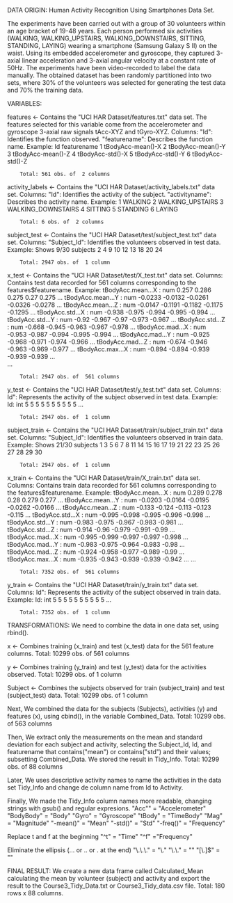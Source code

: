DATA ORIGIN: Human Activity Recognition Using Smartphones Data Set.

The experiments have been carried out with a group of 30 volunteers within an age bracket of 19-48 years. Each person performed six activities (WALKING, WALKING_UPSTAIRS, WALKING_DOWNSTAIRS, SITTING, STANDING, LAYING) wearing a smartphone (Samsung Galaxy S II) on the waist. Using its embedded accelerometer and gyroscope, they captured 3-axial linear acceleration and 3-axial angular velocity at a constant rate of 50Hz. The experiments have been video-recorded to label the data manually. The obtained dataset has been randomly partitioned into two sets, where 30% of the volunteers was selected for generating the test data and 70% the training data.

VARIABLES:

features <- Contains the "UCI HAR Dataset/features.txt" data set. The features selected for this variable come from the accelerometer and gyroscope 3-axial raw signals tAcc-XYZ and tGyro-XYZ.
        Columns:        "Id": Identifies the function observed.
                        "featurename": Describes the function name.
        Example:
        Id       featurename
        1 tBodyAcc-mean()-X
        2 tBodyAcc-mean()-Y
        3 tBodyAcc-mean()-Z
        4  tBodyAcc-std()-X
        5  tBodyAcc-std()-Y
        6  tBodyAcc-std()-Z
        
        Total: 561 obs. of  2 columns
                        
activity_labels <- Contains the "UCI HAR Dataset/activity_labels.txt" data set.
        Columns:        "Id": Identifies the activity of the subject.
                        "activityname": Describes the activity name.
        Example:
        1            WALKING
        2   WALKING_UPSTAIRS
        3 WALKING_DOWNSTAIRS
        4            SITTING
        5           STANDING
        6             LAYING
        
        Total: 6 obs. of  2 columns
        
subject_test <- Contains the "UCI HAR Dataset/test/subject_test.txt" data set.
        Columns:        "Subject_Id": Identifies the volunteers observed in test data.
        Example: Shows 9/30 subjects
        2  4  9 10 12 13 18 20 24
        
        Total: 2947 obs. of  1 column

x_test <- Contains the "UCI HAR Dataset/test/X_test.txt" data set.
        Columns: Contains test data recorded for 561 columns corresponding to the features$featurename.
        Example:
        tBodyAcc.mean...X                   : num  0.257 0.286 0.275 0.27 0.275 ...
        tBodyAcc.mean...Y                   : num  -0.0233 -0.0132 -0.0261 -0.0326 -0.0278 ...
        tBodyAcc.mean...Z                   : num  -0.0147 -0.1191 -0.1182 -0.1175 -0.1295 ...
        tBodyAcc.std...X                    : num  -0.938 -0.975 -0.994 -0.995 -0.994 ...
        tBodyAcc.std...Y                    : num  -0.92 -0.967 -0.97 -0.973 -0.967 ...
        tBodyAcc.std...Z                    : num  -0.668 -0.945 -0.963 -0.967 -0.978 ...
        tBodyAcc.mad...X                    : num  -0.953 -0.987 -0.994 -0.995 -0.994 ...
        tBodyAcc.mad...Y                    : num  -0.925 -0.968 -0.971 -0.974 -0.966 ...
        tBodyAcc.mad...Z                    : num  -0.674 -0.946 -0.963 -0.969 -0.977 ...
        tBodyAcc.max...X                    : num  -0.894 -0.894 -0.939 -0.939 -0.939 ...   
        ...
        
        Total: 2947 obs. of  561 columns
        
y_test <- Contains the "UCI HAR Dataset/test/y_test.txt" data set.
        Columns:        Id": Represents the activity of the subject observed in test data.
        Example: Id: int  5 5 5 5 5 5 5 5 5 5 ...
        
        Total: 2947 obs. of  1 column
        
subject_train <- Contains the "UCI HAR Dataset/train/subject_train.txt" data set.
        Columns:        "Subject_Id": Identifies the volunteers observed in train data.
        Example: Shows 21/30 subjects
        1  3  5  6  7  8 11 14 15 16 17 19 21 22 23 25 26 27 28 29 30
        
        Total: 2947 obs. of  1 column

x_train <- Contains the "UCI HAR Dataset/train/X_train.txt" data set.
        Columns: Contains train data recorded for 561 columns corresponding to the features$featurename.
        Example:
        tBodyAcc.mean...X                   : num  0.289 0.278 0.28 0.279 0.277 ...
        tBodyAcc.mean...Y                   : num  -0.0203 -0.0164 -0.0195 -0.0262 -0.0166 ...
        tBodyAcc.mean...Z                   : num  -0.133 -0.124 -0.113 -0.123 -0.115 ...
        tBodyAcc.std...X                    : num  -0.995 -0.998 -0.995 -0.996 -0.998 ...
        tBodyAcc.std...Y                    : num  -0.983 -0.975 -0.967 -0.983 -0.981 ...
        tBodyAcc.std...Z                    : num  -0.914 -0.96 -0.979 -0.991 -0.99 ...
        tBodyAcc.mad...X                    : num  -0.995 -0.999 -0.997 -0.997 -0.998 ...
        tBodyAcc.mad...Y                    : num  -0.983 -0.975 -0.964 -0.983 -0.98 ...
        tBodyAcc.mad...Z                    : num  -0.924 -0.958 -0.977 -0.989 -0.99 ...
        tBodyAcc.max...X                    : num  -0.935 -0.943 -0.939 -0.939 -0.942 ...
        ...
 
        Total: 7352 obs. of  561 columns
        
y_train <- Contains the "UCI HAR Dataset/train/y_train.txt" data set.
        Columns:        Id": Represents the activity of the subject observed in train data.
        Example: Id: int  5 5 5 5 5 5 5 5 5 5 ...

        Total: 7352 obs. of  1 column
        
TRANSFORMATIONS:
We need to combine the data in one data set, using rbind().

x <- Combines training (x_train) and test (x_test) data for the 561 feature columns.
        Total: 10299 obs. of  561 columns
        
y <- Combines training (y_train) and test (y_test) data for the activities observed.
        Total: 10299 obs. of  1 column 

Subject <- Combines the subjects observed for train (subject_train) and test (subject_test) data.
        Total: 10299 obs. of  1 column 

Next, We combined the data for the subjects (Subjects), activities (y) and features (x), using cbind(), in the variable Combined_Data.
        Total: 10299 obs. of  563 columns
        
Then, We extract only the measurements on the mean and standard deviation for each subject and activity, selecting the Subject_Id, Id, and featurename that contains("mean") or contains("std") and their values; subsetting Combined_Data. We stored the result in Tidy_Info. 
        Total: 10299 obs. of  88 columns
        
Later, We uses descriptive activity names to name the activities in the data set Tidy_Info and change de column name from Id to Activity.

Finally, We made the Tidy_Info column names more readable, changing strings with gsub() and regular expresions.
"Acc""          = "Accelerometer"
"BodyBody"      = "Body"
"Gyro"          = "Gyroscope"
"tBody"         = "TimeBody"
"Mag"           = "Magnitude"
"-mean()"       = "Mean"
"-std()"        = "Std"
"-freq()"       = "Frequency"

Replace t and f at the beginning
"^t"            = "Time"
"^f"            ="Frequency"

Eliminate the ellipsis (... or .. or . at the end)
"\\.\\.\\."     = "\\."
"\\.\\."        = ""
"[\\.]$"        = ""


FINAL RESULT:
We create a new data frame called Calculated_Mean calculating the mean by volunteer (subject) and activity and export the result to the Course3_Tidy_Data.txt or Course3_Tidy_data.csv file. Total: 180 rows x 88 columns.
